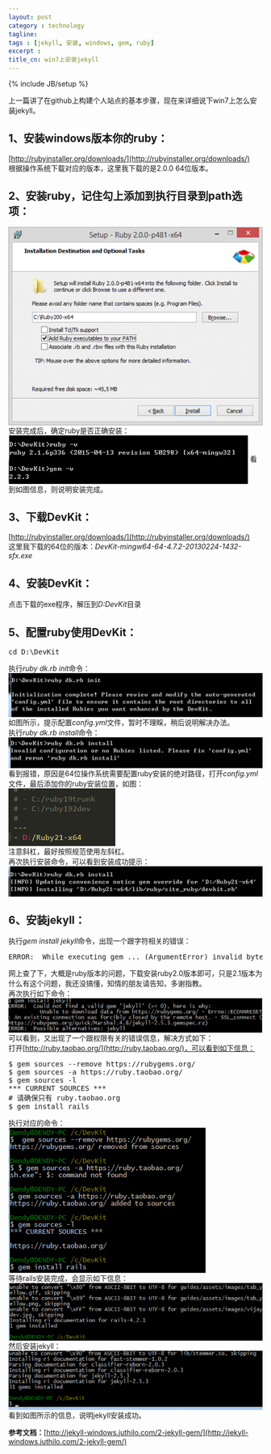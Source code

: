 ```yaml
---
layout: post
category : technology
tagline: 
tags : [jekyll, 安装, windows, gem, ruby]
excerpt : 
title_cn: win7上安装jekyll
---
```

{% include JB/setup %}

上一篇讲了在github上构建个人站点的基本步骤，现在来详细说下win7上怎么安装jekyll。

## 1、安装windows版本你的ruby：
[http://rubyinstaller.org/downloads/](http://rubyinstaller.org/downloads/)<br>
根据操作系统下载对应的版本，这里我下载的是2.0.0 64位版本。

## 2、安装ruby，记住勾上添加到执行目录到path选项：  
<img src="/assets/images/article_imgs/technology/2015/05/04/1.png" alt="图1" align="center"/>  
安装完成后，确定ruby是否正确安装：  
<img src="/assets/images/article_imgs/technology/2015/05/04/2.png" alt="图2" align="center"/>  
看到如图信息，则说明安装完成。

## 3、下载DevKit：
[http://rubyinstaller.org/downloads/](http://rubyinstaller.org/downloads/)<br>
这里我下载的64位的版本：*DevKit-mingw64-64-4.7.2-20130224-1432-sfx.exe*
 
## 4、安装DevKit：
点击下载的exe程序，解压到*D:DevKit*目录
## 5、配置ruby使用DevKit：  
<pre>cd D:\DevKit</pre>

执行*ruby dk.rb init*命令：  
<img src="/assets/images/article_imgs/technology/2015/05/04/3.png" alt="图3" align="center"/>  
如图所示，提示配置*config.yml*文件，暂时不理睬，稍后说明解决办法。  
执行*ruby dk.rb install*命令：  
<img src="/assets/images/article_imgs/technology/2015/05/04/4.png" alt="图4" align="center"/>  
看到报错，原因是64位操作系统需要配置ruby安装的绝对路径，打开*config.yml*文件，最后添加你的ruby安装位置，如图：  
<img src="/assets/images/article_imgs/technology/2015/05/04/5.png" alt="图5" align="center"/>  
注意斜杠，最好按照规范使用左斜杠。  
再次执行安装命令，可以看到安装成功提示：  
<img src="/assets/images/article_imgs/technology/2015/05/04/6.png" alt="图6" align="center"/>  
## 6、安装jekyll：
执行*gem install jekyll*命令，出现一个跟字符相关的错误：  
<pre>ERROR:  While executing gem ... (ArgumentError) invalid byte sequence in UTF-8</pre>  
网上查了下，大概是ruby版本的问题，下载安装ruby2.0版本即可，只是2.1版本为什么有这个问题，我还没搞懂，知情的朋友请告知，多谢指教。   
再次执行如下命令：  
<img src="/assets/images/article_imgs/technology/2015/05/04/7.png" alt="图7" align="center"/>  
可以看到，又出现了一个跟权限有关的错误信息，解决方式如下：  
打开[http://ruby.taobao.org/](http://ruby.taobao.org/)，可以看到如下信息：  
<pre>
$ gem sources --remove https://rubygems.org/  
$ gem sources -a https://ruby.taobao.org/  
$ gem sources -l  
*** CURRENT SOURCES ***   
# 请确保只有 ruby.taobao.org  
$ gem install rails
</pre>

执行对应的命令：  
<img src="/assets/images/article_imgs/technology/2015/05/04/8.png" alt="图8" align="center"/>   
等待rails安装完成，会显示如下信息：  
<img src="/assets/images/article_imgs/technology/2015/05/04/9.png" alt="图9" align="center"/>   
然后安装jekyll：  
<img src="/assets/images/article_imgs/technology/2015/05/04/10.png" alt="图10" align="center"/>   
看到如图所示的信息，说明jekyll安装成功。

**参考文档：**[http://jekyll-windows.juthilo.com/2-jekyll-gem/](http://jekyll-windows.juthilo.com/2-jekyll-gem/)